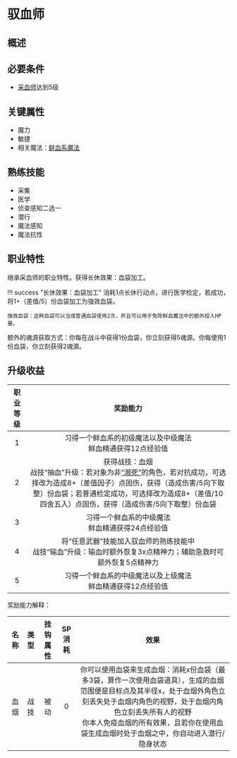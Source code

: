 # 驭血师

## 概述


## 必要条件

* <a href="../../guardHall/bloodTaker" target="_blank">采血师</a>达到5级

## 关键属性

* 魔力
* 敏捷
* 相关魔法：<a href="/rules/data/magic/blood/" target="_blank">鲜血系魔法</a>

## 熟练技能

* 采集
* 医学
* 侦查感知二选一
* 潜行
* 魔法感知
* 魔法抗性
  
## 职业特性

继承采血师的职业特性。获得长休效果：血袋加工。

!!! success "长休效果：血袋加工"
    消耗1点长休行动点，进行医学检定，若成功，将1+（差值/5）份血袋加工为强效血袋。

    强效血袋：这种血袋可以当成普通血袋使用2次，并且可以用于免除鲜血魔法中的额外投入HP量。

额外的魂源获取方式：你每在战斗中获得1份血袋，你立刻获得5魂源。你每使用1份血袋，你立刻获得2魂源。

## 升级收益

职业等级|奖励能力
:--:|:--:
1|习得一个鲜血系的初级魔法以及中级魔法<br>鲜血精通获得12点经验值
2|获得战技：血烟<br>战技“抽血”升级：若对象为非<a href="../../../../status/normal/#濒死" target="_blank">“濒死”</a>的角色，若对抗成功，可选择改为造成8+（差值因子）点固伤，获得（造成伤害/5向下取整）份血袋；若普通检定成功，可选择改为造成8+（差值/10四舍五入）点固伤，获得（造成伤害/5向下取整）份血袋
3|习得一个鲜血系的中级魔法<br>鲜血精通获得24点经验值
4|将“任意武器”技能加入驭血师的熟练技能中<br>战技“输血”升级：输血时额外恢复3x点精神力；辅助急救时可额外恢复5点精神力
5|习得一个鲜血系的中级魔法以及上级魔法<br>鲜血精通获得12点经验值

奖励能力解释：

名称|类型|挂钩属性|SP消耗|效果
:--:|:--:|:--:|:--:|:--:
血烟|战技|被动|0|你可以使用血袋来生成血烟：消耗x份血袋（最多3袋，算作一次使用血袋道具），生成的血烟范围便是目标点及其半径x，处于血烟外角色立刻丢失处于血烟内角色的视野，处于血烟内角色立刻丢失所有人的视野<br>你本人免疫血烟的所有效果，且若你在使用血袋生成血烟时处于血烟之中，你自动进入潜行/隐身状态

